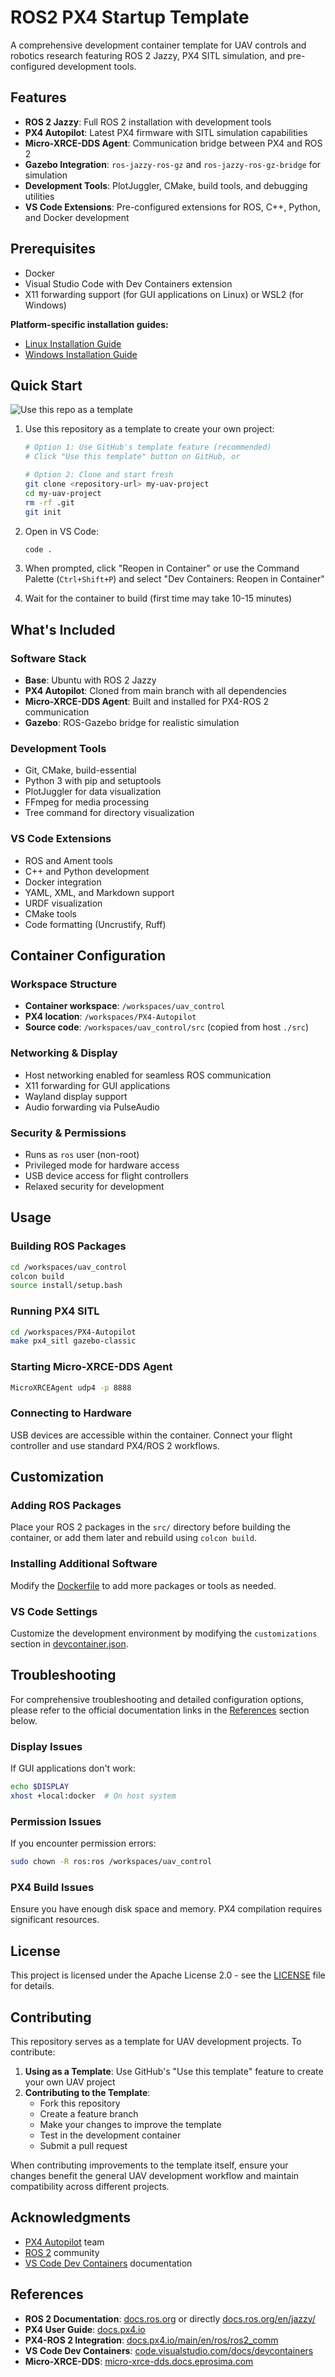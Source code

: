 # ROS2 PX4 Startup Template

A comprehensive development container template for UAV controls and robotics research featuring ROS 2 Jazzy, PX4 SITL simulation, and pre-configured development tools.

## Features

- **ROS 2 Jazzy**: Full ROS 2 installation with development tools
- **PX4 Autopilot**: Latest PX4 firmware with SITL simulation capabilities
- **Micro-XRCE-DDS Agent**: Communication bridge between PX4 and ROS 2
- **Gazebo Integration**: `ros-jazzy-ros-gz` and `ros-jazzy-ros-gz-bridge` for simulation
- **Development Tools**: PlotJuggler, CMake, build tools, and debugging utilities
- **VS Code Extensions**: Pre-configured extensions for ROS, C++, Python, and Docker development

## Prerequisites

- Docker
- Visual Studio Code with Dev Containers extension
- X11 forwarding support (for GUI applications on Linux) or WSL2 (for Windows)

**Platform-specific installation guides:**

- [Linux Installation Guide](docs/linux-install.md)
- [Windows Installation Guide](docs/windows-install.md)

## Quick Start

![Use this repo as a template](docs/media/template.png)

1. Use this repository as a template to create your own project:

   ```bash
   # Option 1: Use GitHub's template feature (recommended)
   # Click "Use this template" button on GitHub, or

   # Option 2: Clone and start fresh
   git clone <repository-url> my-uav-project
   cd my-uav-project
   rm -rf .git
   git init
   ```

2. Open in VS Code:

   ```bash
   code .
   ```

3. When prompted, click "Reopen in Container" or use the Command Palette (`Ctrl+Shift+P`) and select "Dev Containers: Reopen in Container"

4. Wait for the container to build (first time may take 10-15 minutes)

## What's Included

### Software Stack

- **Base**: Ubuntu with ROS 2 Jazzy
- **PX4 Autopilot**: Cloned from main branch with all dependencies
- **Micro-XRCE-DDS Agent**: Built and installed for PX4-ROS 2 communication
- **Gazebo**: ROS-Gazebo bridge for realistic simulation

### Development Tools

- Git, CMake, build-essential
- Python 3 with pip and setuptools
- PlotJuggler for data visualization
- FFmpeg for media processing
- Tree command for directory visualization

### VS Code Extensions

- ROS and Ament tools
- C++ and Python development
- Docker integration
- YAML, XML, and Markdown support
- URDF visualization
- CMake tools
- Code formatting (Uncrustify, Ruff)

## Container Configuration

### Workspace Structure

- **Container workspace**: `/workspaces/uav_control`
- **PX4 location**: `/workspaces/PX4-Autopilot`
- **Source code**: `/workspaces/uav_control/src` (copied from host `./src`)

### Networking & Display

- Host networking enabled for seamless ROS communication
- X11 forwarding for GUI applications
- Wayland display support
- Audio forwarding via PulseAudio

### Security & Permissions

- Runs as `ros` user (non-root)
- Privileged mode for hardware access
- USB device access for flight controllers
- Relaxed security for development

## Usage

### Building ROS Packages

```bash
cd /workspaces/uav_control
colcon build
source install/setup.bash
```

### Running PX4 SITL

```bash
cd /workspaces/PX4-Autopilot
make px4_sitl gazebo-classic
```

### Starting Micro-XRCE-DDS Agent

```bash
MicroXRCEAgent udp4 -p 8888
```

### Connecting to Hardware

USB devices are accessible within the container. Connect your flight controller and use standard PX4/ROS 2 workflows.

## Customization

### Adding ROS Packages

Place your ROS 2 packages in the `src/` directory before building the container, or add them later and rebuild using `colcon build`.

### Installing Additional Software

Modify the [Dockerfile](.devcontainer/Dockerfile) to add more packages or tools as needed.

### VS Code Settings

Customize the development environment by modifying the `customizations` section in [devcontainer.json](.devcontainer/devcontainer.json).

## Troubleshooting

For comprehensive troubleshooting and detailed configuration options, please refer to the official documentation links in the [References](#references) section below.

### Display Issues

If GUI applications don't work:

```bash
echo $DISPLAY
xhost +local:docker  # On host system
```

### Permission Issues

If you encounter permission errors:

```bash
sudo chown -R ros:ros /workspaces/uav_control
```

### PX4 Build Issues

Ensure you have enough disk space and memory. PX4 compilation requires significant resources.

## License

This project is licensed under the Apache License 2.0 - see the [LICENSE](LICENSE) file for details.

## Contributing

This repository serves as a template for UAV development projects. To contribute:

1. **Using as a Template**: Use GitHub's "Use this template" feature to create your own UAV project
2. **Contributing to the Template**:
   - Fork this repository
   - Create a feature branch
   - Make your changes to improve the template
   - Test in the development container
   - Submit a pull request

When contributing improvements to the template itself, ensure your changes benefit the general UAV development workflow and maintain compatibility across different projects.

## Acknowledgments

- [PX4 Autopilot](https://github.com/PX4/PX4-Autopilot) team
- [ROS 2](https://ros.org/) community
- [VS Code Dev Containers](https://code.visualstudio.com/docs/devcontainers/containers) documentation

## References

- **ROS 2 Documentation**: [docs.ros.org](https://docs.ros.org/) or directly [docs.ros.org/en/jazzy/](https://docs.ros.org/en/jazzy/)
- **PX4 User Guide**: [docs.px4.io](https://docs.px4.io/)
- **PX4-ROS 2 Integration**: [docs.px4.io/main/en/ros/ros2_comm](https://docs.px4.io/main/en/ros/ros2_comm.html)
- **VS Code Dev Containers**: [code.visualstudio.com/docs/devcontainers](https://code.visualstudio.com/docs/devcontainers/containers)
- **Micro-XRCE-DDS**: [micro-xrce-dds.docs.eprosima.com](https://micro-xrce-dds.docs.eprosima.com/)
